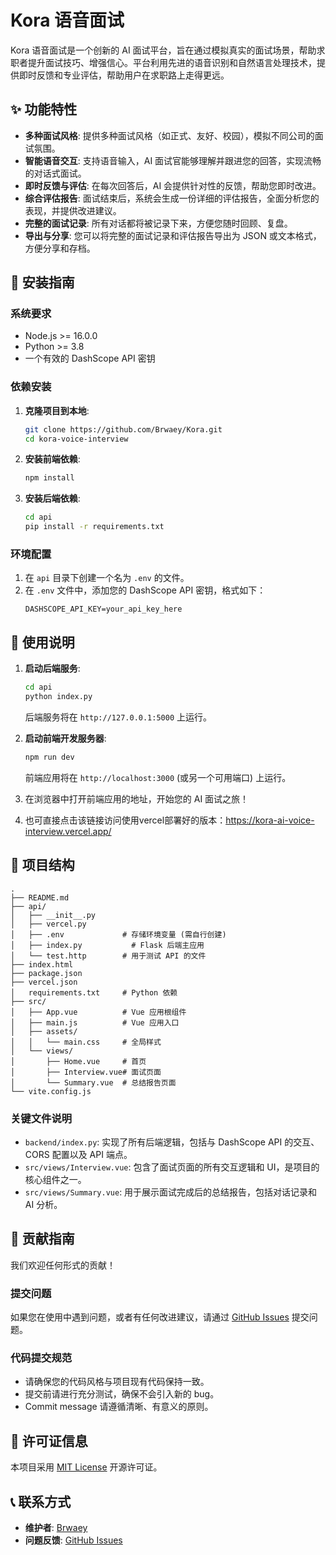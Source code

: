 # Kora 语音面试

Kora 语音面试是一个创新的 AI 面试平台，旨在通过模拟真实的面试场景，帮助求职者提升面试技巧、增强信心。平台利用先进的语音识别和自然语言处理技术，提供即时反馈和专业评估，帮助用户在求职路上走得更远。

## ✨ 功能特性

- **多种面试风格**: 提供多种面试风格（如正式、友好、校园），模拟不同公司的面试氛围。
- **智能语音交互**: 支持语音输入，AI 面试官能够理解并跟进您的回答，实现流畅的对话式面试。
- **即时反馈与评估**: 在每次回答后，AI 会提供针对性的反馈，帮助您即时改进。
- **综合评估报告**: 面试结束后，系统会生成一份详细的评估报告，全面分析您的表现，并提供改进建议。
- **完整的面试记录**: 所有对话都将被记录下来，方便您随时回顾、复盘。
- **导出与分享**: 您可以将完整的面试记录和评估报告导出为 JSON 或文本格式，方便分享和存档。

## 🚀 安装指南

### 系统要求

- Node.js >= 16.0.0
- Python >= 3.8
- 一个有效的 DashScope API 密钥

### 依赖安装

1.  **克隆项目到本地**:
    ```bash
    git clone https://github.com/Brwaey/Kora.git
    cd kora-voice-interview
    ```

2.  **安装前端依赖**:
    ```bash
    npm install
    ```

3.  **安装后端依赖**:
    ```bash
    cd api
    pip install -r requirements.txt
    ```

### 环境配置

1.  在 `api` 目录下创建一个名为 `.env` 的文件。
2.  在 `.env` 文件中，添加您的 DashScope API 密钥，格式如下：
    ```
    DASHSCOPE_API_KEY=your_api_key_here
    ```

## 📖 使用说明

1.  **启动后端服务**:
    ```bash
    cd api
    python index.py
    ```
    后端服务将在 `http://127.0.0.1:5000` 上运行。

2.  **启动前端开发服务器**:
    ```bash
    npm run dev
    ```
    前端应用将在 `http://localhost:3000` (或另一个可用端口) 上运行。

3.  在浏览器中打开前端应用的地址，开始您的 AI 面试之旅！

4.  也可直接点击该链接访问使用vercel部署好的版本：https://kora-ai-voice-interview.vercel.app/

## 📂 项目结构

```
.
├── README.md
├── api/
│   ├── __init__.py
│   ├── vercel.py       
│   ├── .env             # 存储环境变量 (需自行创建)
│   ├── index.py           # Flask 后端主应用
│   └── test.http        # 用于测试 API 的文件
├── index.html
├── package.json
├── vercel.json
│   requirements.txt     # Python 依赖
├── src/
│   ├── App.vue          # Vue 应用根组件
│   ├── main.js          # Vue 应用入口
│   ├── assets/
│   │   └── main.css     # 全局样式
│   └── views/
│       ├── Home.vue     # 首页
│       ├── Interview.vue# 面试页面
│       └── Summary.vue  # 总结报告页面
└── vite.config.js
```

### 关键文件说明

-   `backend/index.py`: 实现了所有后端逻辑，包括与 DashScope API 的交互、CORS 配置以及 API 端点。
-   `src/views/Interview.vue`: 包含了面试页面的所有交互逻辑和 UI，是项目的核心组件之一。
-   `src/views/Summary.vue`: 用于展示面试完成后的总结报告，包括对话记录和 AI 分析。

## 🤝 贡献指南

我们欢迎任何形式的贡献！

### 提交问题

如果您在使用中遇到问题，或者有任何改进建议，请通过 [GitHub Issues](https://github.com/Brwaey/Kora/issues) 提交问题。

### 代码提交规范

-   请确保您的代码风格与项目现有代码保持一致。
-   提交前请进行充分测试，确保不会引入新的 bug。
-   Commit message 请遵循清晰、有意义的原则。

## 📄 许可证信息

本项目采用 [MIT License](https://opensource.org/licenses/MIT) 开源许可证。

## 📞 联系方式

-   **维护者**: [Brwaey](https://github.com/Brwaey)
-   **问题反馈**: [GitHub Issues](https://github.com/Brwaey/Kora/issues)